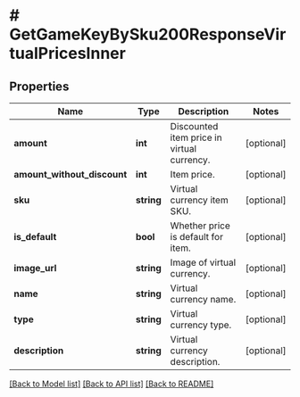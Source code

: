 # # GetGameKeyBySku200ResponseVirtualPricesInner

## Properties

Name | Type | Description | Notes
------------ | ------------- | ------------- | -------------
**amount** | **int** | Discounted item price in virtual currency. | [optional]
**amount_without_discount** | **int** | Item price. | [optional]
**sku** | **string** | Virtual currency item SKU. | [optional]
**is_default** | **bool** | Whether price is default for item. | [optional]
**image_url** | **string** | Image of virtual currency. | [optional]
**name** | **string** | Virtual currency name. | [optional]
**type** | **string** | Virtual currency type. | [optional]
**description** | **string** | Virtual currency description. | [optional]

[[Back to Model list]](../../README.md#models) [[Back to API list]](../../README.md#endpoints) [[Back to README]](../../README.md)
